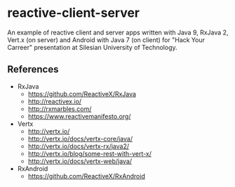 # reactive-client-server
An example of reactive client and server apps written with Java 9, RxJava 2, Vert.x (on server) and Android with Java 7 (on client) for "Hack Your Carreer" presentation at Silesian University of Technology.

References
----------
- RxJava
  - https://github.com/ReactiveX/RxJava
  - http://reactivex.io/
  - http://rxmarbles.com/
  - https://www.reactivemanifesto.org/
- Vertx
  - http://vertx.io/
  - http://vertx.io/docs/vertx-core/java/
  - http://vertx.io/docs/vertx-rx/java2/
  - http://vertx.io/blog/some-rest-with-vert-x/
  - http://vertx.io/docs/vertx-web/java/
- RxAndroid
  - https://github.com/ReactiveX/RxAndroid
